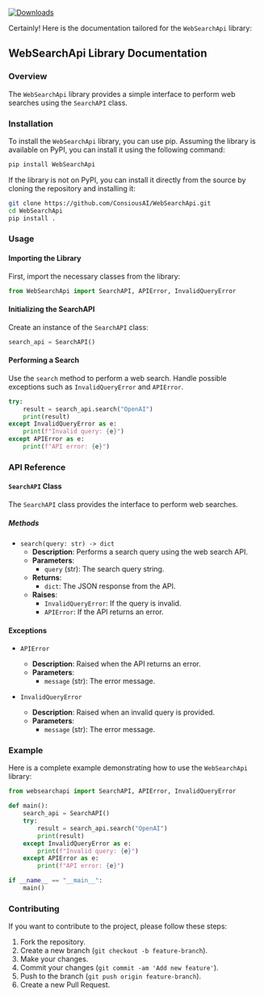 [![Downloads](https://static.pepy.tech/badge/video2tfrecord)](https://pepy.tech/project/video2tfrecord)

Certainly! Here is the documentation tailored for the `WebSearchApi` library:

## WebSearchApi Library Documentation

### Overview
The `WebSearchApi` library provides a simple interface to perform web searches using the `SearchAPI` class.

### Installation
To install the `WebSearchApi` library, you can use pip. Assuming the library is available on PyPI, you can install it using the following command:

```sh
pip install WebSearchApi
```

If the library is not on PyPI, you can install it directly from the source by cloning the repository and installing it:

```sh
git clone https://github.com/ConsiousAI/WebSearchApi.git
cd WebSearchApi
pip install .
```

### Usage

#### Importing the Library
First, import the necessary classes from the library:

```python
from WebSearchApi import SearchAPI, APIError, InvalidQueryError
```

#### Initializing the SearchAPI
Create an instance of the `SearchAPI` class:

```python
search_api = SearchAPI()
```

#### Performing a Search
Use the `search` method to perform a web search. Handle possible exceptions such as `InvalidQueryError` and `APIError`.

```python
try:
    result = search_api.search("OpenAI")
    print(result)
except InvalidQueryError as e:
    print(f"Invalid query: {e}")
except APIError as e:
    print(f"API error: {e}")
```

### API Reference

#### `SearchAPI` Class
The `SearchAPI` class provides the interface to perform web searches.

##### Methods

- `search(query: str) -> dict`
  - **Description**: Performs a search query using the web search API.
  - **Parameters**: 
    - `query` (str): The search query string.
  - **Returns**: 
    - `dict`: The JSON response from the API.
  - **Raises**: 
    - `InvalidQueryError`: If the query is invalid.
    - `APIError`: If the API returns an error.

#### Exceptions

- `APIError`
  - **Description**: Raised when the API returns an error.
  - **Parameters**: 
    - `message` (str): The error message.

- `InvalidQueryError`
  - **Description**: Raised when an invalid query is provided.
  - **Parameters**: 
    - `message` (str): The error message.

### Example
Here is a complete example demonstrating how to use the `WebSearchApi` library:

```python
from websearchapi import SearchAPI, APIError, InvalidQueryError

def main():
    search_api = SearchAPI()
    try:
        result = search_api.search("OpenAI")
        print(result)
    except InvalidQueryError as e:
        print(f"Invalid query: {e}")
    except APIError as e:
        print(f"API error: {e}")

if __name__ == "__main__":
    main()
```

### Contributing
If you want to contribute to the project, please follow these steps:

1. Fork the repository.
2. Create a new branch (`git checkout -b feature-branch`).
3. Make your changes.
4. Commit your changes (`git commit -am 'Add new feature'`).
5. Push to the branch (`git push origin feature-branch`).
6. Create a new Pull Request.
